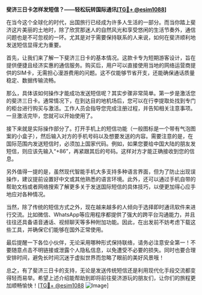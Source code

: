 **斐济三日卡怎样发短信？——轻松玩转国际通讯[[TG💪+ @esim1088](https://t.me/s/esim1088)]**

在当今这个全球化的时代，出国旅行已经成为许多人生活的一部分。而当你踏上斐济这片美丽的土地时，除了欣赏那迷人的自然风光和享受悠闲的生活节奏外，通信问题也是不可忽视的一环。尤其是对于需要保持联系的人来说，如何在斐济顺利地发送短信显得尤为重要。

首先，让我们来了解一下斐济三日卡的基本情况。这款卡专为短期游客设计，旨在提供便捷且经济实惠的通信服务。购买后，用户可以直接使用当地的网络运营商提供的SIM卡，无需担心漫游费用的问题。这不仅能够节省开支，还能确保通话质量稳定、数据传输流畅。

那么，具体该如何操作才能成功发送短信呢？其实步骤非常简单。第一步是激活您的斐济三日卡。通常情况下，在到达目的地机场后，您可以在行李提取处找到专门的柜台进行购买与激活。工作人员会指导您完成注册过程，并告知相关注意事项。一旦激活完毕，您就可以开始使用了。

接下来就是实际操作部分了。打开手机上的短信功能（一般图标是一个带有气泡图案的小盒子），然后输入对方的手机号码以及想要发送的内容。需要注意的是，在国际范围内发送短信时，必须加上国家代码。例如，如果您要给中国大陆的朋友发短信，则应该先输入“+86”，再紧跟其后的号码。这样对方才能正确接收到您的信息。

另外值得一提的是，虽然现代智能手机大多支持多种语言界面，但为了防止出现误操作，建议提前设置好中文或其他熟悉的语言环境。此外，还可以通过手机自带的帮助文档或者网络搜索了解更多关于发送国际短信的具体技巧，以便更加得心应手地应对各种情况。

当然，除了传统的短信方式之外，现在越来越多的人倾向于选择即时通讯软件来进行交流。比如微信、WhatsApp等应用程序都提供了强大的跨平台沟通能力，并且往往还具备语音通话、视频聊天等多种附加功能。因此，在出发前不妨考虑下载这些工具，并确保它们能够在国外正常使用。

最后提醒一下各位小伙伴，无论采用哪种形式保持联络，请务必注意安全第一！不要随意点击不明链接或泄露个人隐私信息，以免遭受不必要的损失。同时也要合理安排时间，避免长时间沉迷于虚拟世界而忽略了眼前的美好风景哦！

总之，有了斐济三日卡的支持，无论是发送传统短信还是利用现代化手段交流都变得轻而易举。希望上述介绍能帮助到即将前往斐济游玩的朋友们，让你们的旅程更加顺畅愉快！[[TG💪+ @esim1088](https://t.me/s/esim1088) ![Image](https://i.postimg.cc/4NQfJmqS/Snipaste-2025-05-13-00-14-12.png)]